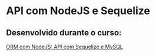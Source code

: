 # API com NodeJS e Sequelize
## Desenvolvido durante o curso:

[ORM com NodeJS: API com Sequelize e MySQL](https://www.alura.com.br/curso-online-orm-nodejs-api-sequelize-mysql)
